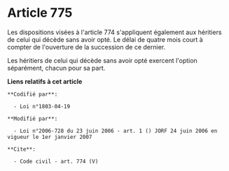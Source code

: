 # Article 775

Les dispositions visées à l'article 774 s'appliquent également aux héritiers de celui qui décède sans avoir opté. Le délai de
quatre mois court à compter de l'ouverture de la succession de ce dernier. 

Les héritiers de celui qui décède sans avoir opté exercent l'option séparément, chacun pour sa part.

**Liens relatifs à cet article**

	**Codifié par**:

	  - Loi n°1803-04-19

	**Modifié par**:

	  - Loi n°2006-728 du 23 juin 2006 - art. 1 () JORF 24 juin 2006 en vigueur le 1er janvier 2007

	**Cite**:

	  - Code civil - art. 774 (V)

